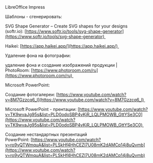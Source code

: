 LibreOffice Impress 

Шаблоны - сгенерировать: 

SVG Shape Generator – Create SVG shapes for your designs (softr.io): [https://www.softr.io/tools/svg-shape-generator](https://www.softr.io/tools/svg-shape-generator) 

Haikei: [https://app.haikei.app/](https://app.haikei.app/) 

Удаление фона на фотографии: 

удаление фона и создание изображений продукции | PhotoRoom: [https://www.photoroom.com/ru](https://www.photoroom.com/ru) 

Microsoft PowerPoint: 

Создание фотогалереи: [https://www.youtube.com/watch?v=8M7Gzzcq6_I](https://www.youtube.com/watch?v=8M7Gzzcq6_I) 

Microsoft PowerPoint - прентации: [https://www.youtube.com/watch?v=TK9wvaJg95s&list=PLD0odoSBP4vKjR_LQLPMOWB_GttYSe3C0](https://www.youtube.com/watch?v=TK9wvaJg95s&list=PLD0odoSBP4vKjR_LQLPMOWB_GttYSe3C0) 

Создание нестандартных презентаций PowerPoint: [https://www.youtube.com/watch?v=ro9yQTWmquA&list=PLSkHf4HhCEZl7U08mK2dAMCp14j8uQvmb](https://www.youtube.com/watch?v=ro9yQTWmquA&list=PLSkHf4HhCEZl7U08mK2dAMCp14j8uQvmb)